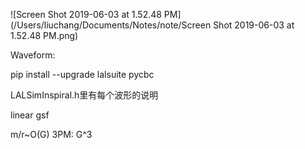 ![Screen Shot 2019-06-03 at 1.52.48 PM](/Users/liuchang/Documents/Notes/note/Screen Shot 2019-06-03 at 1.52.48 PM.png)



Waveform: 

pip install --upgrade lalsuite pycbc

LALSimInspiral.h里有每个波形的说明



linear gsf

m/r~O(G) 3PM: G^3

